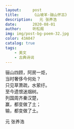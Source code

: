 ```yaml
---
layout:     post
title:      《山坡羊·骊山怀古》
description:   元 张养浩
date:       2020-08-01
author:     听松阁
img: img/post-bg-poem-32.jpg
color: 43A047
catalog: true
tags:
    - 美文
    - 古典诗词
---
```


骊山四顾，阿房一炬，<br>
当时奢侈今何处？<br>
只见草萧疏，水萦纡。<br>
至今遗恨迷烟树。<br>
列国周齐秦汉楚，<br>
赢，都变做了土；<br>
输，都变做了土。<br>


元 张养浩